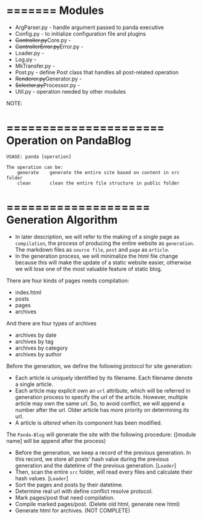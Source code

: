 =======
Modules
=======
* ArgParser.py       - handle argument passed to panda executive
* Config.py          - to initialize configuration file and plugins
* <strike>Controller.py</strike>Core.py      -
* <strike>ControllerError.py</strike>Error.py -
* Loader.py          -
* Log.py             -
* MkTransfer.py      -
* Post.py            - define Post class that handles all post-related operation
* <strike>Renderer.py</strike>Generator.py        -
* <strike>Selector.py</strike>Processor.py        -
* Util.py            - operation needed by other modules

NOTE:

======================
Operation on PandaBlog
======================
```
USAGE: panda [operation]

The operation can be:
    generate    generate the entire site based on content in src folder
    clean       clean the entire file structure in public folder
```

====================
Generation Algorithm
====================
* In later description, we will refer to the making of a single page as `compilation`, the process of producing the entire website as `generation`. The markdown files as `source file`, `post` and `page` as `article`.
* In the generation process, we will minimalize the html file change because this will make the update of a static website easier, otherwise we will lose one of the most valuable feature of static blog.

There are four kinds of pages needs compilation:
* index.html
* posts
* pages
* archives

And there are four types of archives
* archives by date
* archives by tag
* archives by category
* archives by author

Before the generation, we define the following protocol for site generation:
* Each article is uniquely identified by its filename. Each filename denote a single article.
* Each article may explicit own an `url` attribute, which will be referred in generation process to specify the url of the article. However, multiple article may own the same url. So, to avoid conflict, we will append a number after the url. Older article has more priority on determining its url.
* A article is *altered* when its component has been modified.

The `Panda-Blog` will generate the site with the following procedure: ([module name] will be append after the process)
* Before the generation, we keep a record of the previous generation. In this record, we store all posts' hash value during the previous generation and the datetime of the previous generation. [`Loader`]
* Then, scan the entire `src` folder, will read every files and calculate their hash values. [`Loader`]
* Sort the pages and posts by their datetime.
* Determine real url with define conflict resolve protocol.
* Mark pages/post that need compilation.
* Compile marked pages/post. (Delete old html, generate new html)
* Generate html for archives. (NOT COMPLETE)